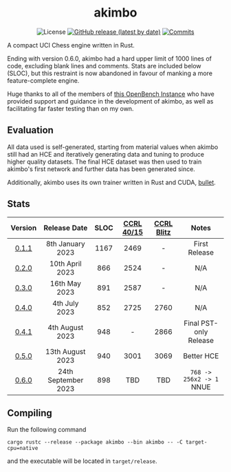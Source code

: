 <div align="center">

# akimbo

![License](https://img.shields.io/github/license/jw1912/akimbo?style=for-the-badge)
[![GitHub release (latest by date)](https://img.shields.io/github/v/release/jw1912/akimbo?style=for-the-badge)](https://github.com/jw1912/akimbo/releases/latest)
[![Commits](https://img.shields.io/github/commits-since/jw1912/akimbo/latest?style=for-the-badge)](https://github.com/jw1912/akimbo/commits/main)

</div>

A compact UCI Chess engine written in Rust.

Ending with version 0.6.0, akimbo had a hard upper limit of 1000 lines of code, excluding blank lines and comments.
Stats are included below (SLOC), but this restraint is now abandoned in favour of manking a more feature-complete engine.

Huge thanks to all of the members of [this OpenBench Instance](https://chess.swehosting.se/users/) who have provided support and guidance in the development
of akimbo, as well as facilitating far faster testing than on my own.

## Evaluation
All data used is self-generated, starting from material values when akimbo still had an HCE and iteratively generating data and tuning to
produce higher quality datasets. The final HCE dataset was then used to train akimbo's first network and further data has been generated
since.

Additionally, akimbo uses its own trainer written in Rust and CUDA, [bullet](https://github.com/jw1912/bullet).

## Stats
<div align="center">

|                           Version                                |     Release Date     | SLOC | [CCRL 40/15](https://www.computerchess.org.uk/ccrl/4040/) | [CCRL Blitz](http://ccrl.chessdom.com/ccrl/404/cgi/compare_engines.cgi?class=Single-CPU+engines&only_best_in_class=on&num_best_in_class=1&print=Rating+list&profile_step=50&profile_numbers=1&print=Results+table&print=LOS+table&table_size=100&ct_from_elo=0&ct_to_elo=10000&match_length=30&cross_tables_for_best_versions_only=1&sort_tables=by+rating&diag=0&reference_list=None&recalibrate=no) | Notes |
| :------------------------------------------------------------:|:-------------------:|:----:|:----:|:----:|:------------------------:|
| [0.1.1](https://github.com/jw1912/akimbo/releases/tag/v0.1.1) |  8th   January 2023 | 1167 | 2469 |  -   |      First Release       |
| [0.2.0](https://github.com/jw1912/akimbo/releases/tag/v0.2.0) | 10th     April 2023 |  866 | 2524 |  -   |           N/A            |
| [0.3.0](https://github.com/jw1912/akimbo/releases/tag/v0.3.0) | 16th       May 2023 |  891 | 2587 |  -   |           N/A            |
| [0.4.0](https://github.com/jw1912/akimbo/releases/tag/v0.4.0) |  4th      July 2023 |  852 | 2725 | 2760 |           N/A            |
| [0.4.1](https://github.com/jw1912/akimbo/releases/tag/v0.4.1) |  4th    August 2023 |  948 |  -   | 2866 |  Final PST-only Release  |
| [0.5.0](https://github.com/jw1912/akimbo/releases/tag/v0.5.0) | 13th    August 2023 |  940 | 3001 | 3069 |         Better HCE       |
| [0.6.0](https://github.com/jw1912/akimbo/releases/tag/v0.6.0) | 24th September 2023 |  898 | TBD  | TBD  | `768 -> 256x2 -> 1` NNUE |

</div>

## Compiling
Run the following command
```
cargo rustc --release --package akimbo --bin akimbo -- -C target-cpu=native
```
and the executable will be located in `target/release`.
